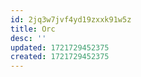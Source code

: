 ```yaml
---
id: 2jq3w7jvf4yd19zxxk91w5z
title: Orc
desc: ''
updated: 1721729452375
created: 1721729452375
---
```

